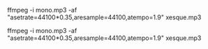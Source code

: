 ffmpeg -i mono.mp3 -af "asetrate=44100*0.35,aresample=44100,atempo=1.9" xesque.mp3

ffmpeg -i mono.mp3 -af "asetrate=44100*0.35,aresample=44100,atempo=1.9" xesque.mp3
